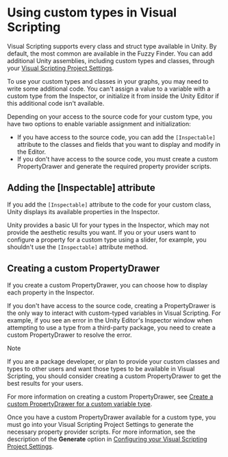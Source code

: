 # Using custom types in Visual Scripting

Visual Scripting supports every class and struct type available in Unity. By default, the most common are available in the Fuzzy Finder. You can add additional Unity assemblies, including custom types and classes, through your [Visual Scripting Project Settings](vs-configuration.md).

To use your custom types and classes in your graphs, you may need to write some additional code. You can't assign a value to a variable with a custom type from the Inspector, or initialize it from inside the Unity Editor if this additional code isn't available.

Depending on your access to the source code for your custom type, you have two options to enable variable assignment and initialization: 

- If you have access to the source code, you can add the `[Inspectable]` attribute to the classes and fields that you want to display and modify in the Editor. 
- If you don't have access to the source code, you must create a custom PropertyDrawer and generate the required property provider scripts.

## Adding the [Inspectable] attribute

If you add the `[Inspectable]` attribute to the code for your custom class, Unity displays its available properties in the Inspector.

Unity provides a basic UI for your types in the Inspector, which may not provide the aesthetic results you want. If you or your users want to configure a property for a custom type using a slider, for example, you shouldn't use the `[Inspectable]` attribute method.

## Creating a custom PropertyDrawer

If you create a custom PropertyDrawer, you can choose how to display each property in the Inspector. 

If you don't have access to the source code, creating a PropertyDrawer is the only way to interact with custom-typed variables in Visual Scripting. For example, if you see an error in the Unity Editor's Inspector window when attempting to use a type from a third-party package, you need to create a custom PropertyDrawer to resolve the error.

> [!NOTE]
> If you are a package developer, or plan to provide your custom classes and types to other users and want those types to be available in Visual Scripting, you should consider creating a custom PropertyDrawer to get the best results for your users. 

For more information on creating a custom PropertyDrawer, see [Create a custom PropertyDrawer for a custom variable type](vs-create-custom-drawer.md).

Once you have a custom PropertyDrawer available for a custom type, you must go into your Visual Scripting Project Settings to generate the necessary property provider scripts. For more information, see the description of the **Generate** option in [Configuring your Visual Scripting Project Settings](vs-configuration.md).

